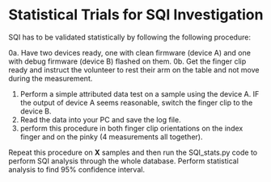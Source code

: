 # Statistical Trials for SQI Investigation

SQI has to be validated statistically by following the following procedure:

  0a. Have two devices ready, one with clean firmware (device A) and one with debug firmware (device B) flashed on them.
  0b. Get the finger clip ready and instruct the volunteer to rest their arm on the table and not move during the measurement. 
  
  1. Perform a simple attributed data test on a sample using the device A.
  IF the output of device A seems reasonable, switch the finger clip to the device B.
  2. Read the data into your PC and save the log file.
  3. perform this procedure in both finger clip orientations on the index finger and on the pinky (4 measurements all together).
  
  Repeat this procedure on **X** samples and then run the SQI_stats.py code to perform SQI analysis through the whole database. Perform statistical analysis to find 95% confidence interval.
